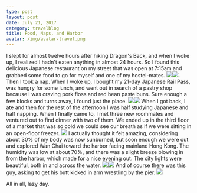```yaml
---
type: post
layout: post
date: July 21, 2017
category: travelblog
title: Food, Naps, and Harbor
avatar: /img/avatar-travel.png
---
```


I slept for almost twelve hours after hiking Dragon's Back, and when I woke up, I realized I hadn't eaten anything in almost 24 hours. So I found this delicious Japanese restaurant on my street that was open at 7:15am and grabbed some food to go for myself and one of my hostel-mates. <img class='post-img' src='{{ "/img/travel/SE_Asia/Day4/IMG_20170721_072218.webp" }}'/><img class='post-img' src='{{ "/img/travel/SE_Asia/Day4/IMG_20170721_074221.webp" }}'/>. Then I took a nap. When I woke up, I bought my 21-day Japanese Rail Pass, was hungry for some lunch, and went out in search of a pastry shop because I was craving pork floss and red bean paste buns. Sure enough a few blocks and turns away, I found just the place. <img class='post-img' src='{{ "/img/travel/SE_Asia/Day4/IMG_20170721_120036.webp" }}'/><img class='post-img' src='{{ "/img/travel/SE_Asia/Day4/IMG_20170721_120105.webp" }}'/> When I got back, I ate and then for the rest of the afternoon I was half studying Japanese and half napping. When I finally came to, I met three new roommates and ventured out to find dinner with two of them. We ended up in the third floor of a market that was so cold we could see our breath as if we were sitting in an open-floor freezer. <img class='post-img' src='{{ "/img/travel/SE_Asia/Day4/IMG_20170721_191329.webp" }}'/> I actually thought it felt amazing, considering about 30% of my body was now sunburned, but soon enough we were out and explored Wan Chai toward the harbor facing mainland Hong Kong. The humidity was low at about 70%, and there was a slight breeze blowing in from the harbor, which made for a nice evening out. The city lights were beautiful, both in and across the water. <img class='post-img' src='{{ "/img/travel/SE_Asia/Day4/IMG_20170721_201115.webp" }}'/><img class='post-img' src='{{ "/img/travel/SE_Asia/Day4/IMG_20170721_203946~2.webp" }}'/> And of course there was this guy, asking to get his butt kicked in arm wrestling by the pier. <img class='post-img' src='{{ "/img/travel/SE_Asia/Day4/IMG_20170721_204718~2.webp" }}'/>

All in all, lazy day.
